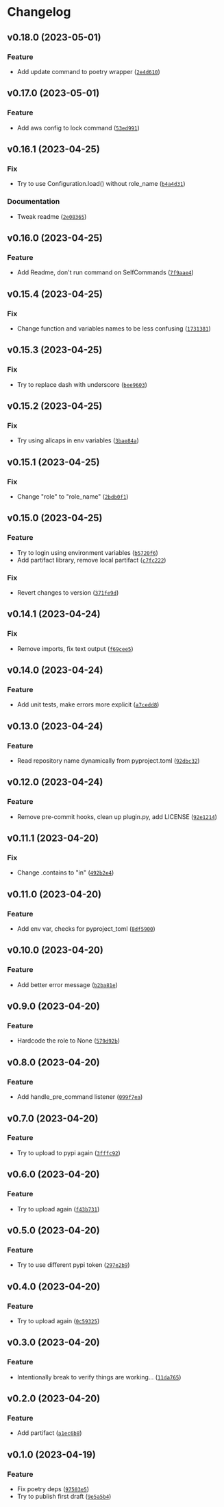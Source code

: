 # Changelog

<!--next-version-placeholder-->

## v0.18.0 (2023-05-01)
### Feature
* Add update command to poetry wrapper ([`2e4d610`](https://github.com/timothestes/poc-poetry-partifact-plugin/commit/2e4d610e0c5aaae64212ddb5a80f8ec8ed7a55e8))

## v0.17.0 (2023-05-01)
### Feature
* Add aws config to lock command ([`53ed991`](https://github.com/timothestes/poc-poetry-partifact-plugin/commit/53ed991507136678cd0ff152c48584e2f5a5ff67))

## v0.16.1 (2023-04-25)
### Fix
* Try to use Configuration.load() without role_name ([`b4a4d31`](https://github.com/timothestes/poc-poetry-partifact-plugin/commit/b4a4d311465ea9d8cf082251bfda9084343576b5))

### Documentation
* Tweak readme ([`2e08365`](https://github.com/timothestes/poc-poetry-partifact-plugin/commit/2e083654099427ea50d77ec6518ffe37737ee4d2))

## v0.16.0 (2023-04-25)
### Feature
* Add Readme, don't run command on SelfCommands ([`7f9aae4`](https://github.com/timothestes/poc-poetry-partifact-plugin/commit/7f9aae4f480b3e9c579adef6206cde1c17625e64))

## v0.15.4 (2023-04-25)
### Fix
* Change function and variables names to be less confusing ([`1731381`](https://github.com/timothestes/poc-poetry-partifact-plugin/commit/1731381c4a564d76aeb8c42fcdc08d0058f2dba7))

## v0.15.3 (2023-04-25)
### Fix
* Try to replace dash with underscore ([`bee9603`](https://github.com/timothestes/poc-poetry-partifact-plugin/commit/bee9603654d94f050128dafb1a4a5ce1ca02cd01))

## v0.15.2 (2023-04-25)
### Fix
* Try using allcaps in env variables ([`3bae84a`](https://github.com/timothestes/poc-poetry-partifact-plugin/commit/3bae84aff3f31d5bf59f9091297792f16f4f227f))

## v0.15.1 (2023-04-25)
### Fix
* Change "role" to "role_name" ([`2bdb0f1`](https://github.com/timothestes/poc-poetry-partifact-plugin/commit/2bdb0f15a7a39e6307880de425b1c29a898093b4))

## v0.15.0 (2023-04-25)
### Feature
* Try to login using environment variables ([`b5720f6`](https://github.com/timothestes/poc-poetry-partifact-plugin/commit/b5720f661657a61db4344430f9fd81f08cb31d93))
* Add partifact library, remove local partifact ([`c7fc222`](https://github.com/timothestes/poc-poetry-partifact-plugin/commit/c7fc22220f7a9319d0605395e0c2b1d282987f07))

### Fix
* Revert changes to version ([`371fe9d`](https://github.com/timothestes/poc-poetry-partifact-plugin/commit/371fe9dfc621684604e30b33dd4965722152120c))

## v0.14.1 (2023-04-24)
### Fix
* Remove imports, fix text output ([`f69cee5`](https://github.com/timothestes/poc-poetry-partifact-plugin/commit/f69cee53fa413f7054d111fd475f95884feb64dd))

## v0.14.0 (2023-04-24)
### Feature
* Add unit tests, make errors more explicit ([`a7cedd8`](https://github.com/timothestes/poc-poetry-partifact-plugin/commit/a7cedd85ef98c4f6e88d799470cb2ac9aef40de5))

## v0.13.0 (2023-04-24)
### Feature
* Read repository name dynamically from pyproject.toml ([`92dbc32`](https://github.com/timothestes/poc-poetry-partifact-plugin/commit/92dbc32e181d324aae671970e717a76eda473337))

## v0.12.0 (2023-04-24)
### Feature
* Remove pre-commit hooks, clean up plugin.py, add LICENSE ([`92e1214`](https://github.com/timothestes/poc-poetry-partifact-plugin/commit/92e1214fcdc059570ab8641a6da077e631102660))

## v0.11.1 (2023-04-20)
### Fix
* Change .contains to "in" ([`492b2e4`](https://github.com/timothestes/poc-poetry-partifact-plugin/commit/492b2e416ae4da64adb7e5376d9b0e135fb4b944))

## v0.11.0 (2023-04-20)
### Feature
* Add env var, checks for pyproject_toml ([`8df5900`](https://github.com/timothestes/poc-poetry-partifact-plugin/commit/8df5900277b864d745847e5ac643bc004a10d98a))

## v0.10.0 (2023-04-20)
### Feature
* Add better error message ([`b2ba81e`](https://github.com/timothestes/poc-poetry-partifact-plugin/commit/b2ba81eac99084e2b71708d4e1a128cf5c98b688))

## v0.9.0 (2023-04-20)
### Feature
* Hardcode the role to None ([`579d92b`](https://github.com/timothestes/poc-poetry-partifact-plugin/commit/579d92b9183af05304844cf6a7a41a36dc89e329))

## v0.8.0 (2023-04-20)
### Feature
* Add handle_pre_command listener ([`099f7ea`](https://github.com/timothestes/poc-poetry-partifact-plugin/commit/099f7eac92036567962f073767e43ec5b4b8b32f))

## v0.7.0 (2023-04-20)
### Feature
* Try to upload to pypi again ([`3fffc92`](https://github.com/timothestes/poc-poetry-partifact-plugin/commit/3fffc924883b1bcc24cdbeeacc21bf322d45b891))

## v0.6.0 (2023-04-20)
### Feature
* Try to upload again ([`f43b731`](https://github.com/timothestes/poc-poetry-partifact-plugin/commit/f43b731f0c65b551c886b0f1c8d4c3f4728fddaa))

## v0.5.0 (2023-04-20)
### Feature
* Try to use different pypi token ([`297e2b9`](https://github.com/timothestes/poc-poetry-partifact-plugin/commit/297e2b9b84c8be68cc8203d821a3e50f62446dff))

## v0.4.0 (2023-04-20)
### Feature
* Try to upload again ([`0c59325`](https://github.com/timothestes/poc-poetry-partifact-plugin/commit/0c5932549565c73cbd5e67e96f3afa4203745693))

## v0.3.0 (2023-04-20)
### Feature
* Intentionally break to verify things are working... ([`11da765`](https://github.com/timothestes/poc-poetry-partifact-plugin/commit/11da7653c39c163efb4c81d9b6e051d7c92a52b3))

## v0.2.0 (2023-04-20)
### Feature
* Add partifact ([`a1ec6b8`](https://github.com/timothestes/poc-poetry-partifact-plugin/commit/a1ec6b864ac7edf03a3c51b53dfdc34c865dde3d))

## v0.1.0 (2023-04-19)
### Feature
* Fix poetry deps ([`97503e5`](https://github.com/timothestes/poc-poetry-partifact-plugin/commit/97503e51fdc813a0d1ab0fcab0f586a01e5453e7))
* Try to publish first draft ([`9e5a5b4`](https://github.com/timothestes/poc-poetry-partifact-plugin/commit/9e5a5b469955c25fbc25378f4a5a3ef9f0c8a9d3))
